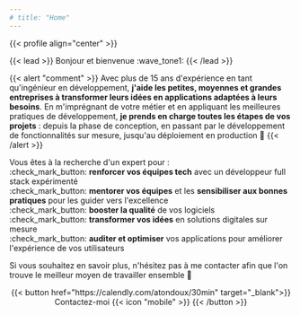 ```yaml
---
# title: "Home"
---
```


{{< profile align="center" >}}

{{< lead >}}
Bonjour et bienvenue :wave_tone1:
{{< /lead >}}

{{< alert "comment" >}} 
Avec plus de 15 ans d'expérience en tant qu'ingénieur en développement, **j'aide les petites, moyennes et grandes entreprises
à transformer leurs idées en applications adaptées à leurs besoins**. En m'imprégnant de votre métier
et en appliquant les meilleures pratiques de développement, **je prends en charge toutes les étapes de vos projets** :
depuis la phase de conception, en passant par le développement de fonctionnalités sur mesure, jusqu'au déploiement en production :rocket:
{{< /alert >}}

Vous êtes à la recherche d'un expert pour :
<br>
:check_mark_button: **renforcer vos équipes tech** avec un développeur full stack expérimenté
<br>
:check_mark_button: **mentorer vos équipes** et les **sensibiliser aux bonnes pratiques** pour les guider vers l'excellence
<br>
:check_mark_button: **booster la qualité** de vos logiciels
<br>
:check_mark_button: **transformer vos idées** en solutions digitales sur mesure
<br>
:check_mark_button: **auditer et optimiser** vos applications pour améliorer l'expérience de vos utilisateurs

Si vous souhaitez en savoir plus, n'hésitez pas à me contacter afin que l'on trouve le meilleur moyen de travailler ensemble :handshake:

<div style="text-align:center">
{{< button href="https://calendly.com/atondoux/30min" target="_blank">}}
Contactez-moi {{< icon "mobile" >}}
{{< /button >}}
</div>
